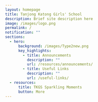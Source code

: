 ```yaml
---
layout: homepage
title: Tanjong Katong Girls' School
description: Brief site description here
image: /images/logo.png
permalink: /
notification: ""
sections:
  - hero:
      background: /images/Type2new.png
      key_highlights:
        - title: Announcements
          description: ""
          url: /resources/announcements/
        - title: Useful Links
          description: ""
          url: /useful-links/
  - resources:
      title: TKGS Sparkling Moments
      button: More
---
```

